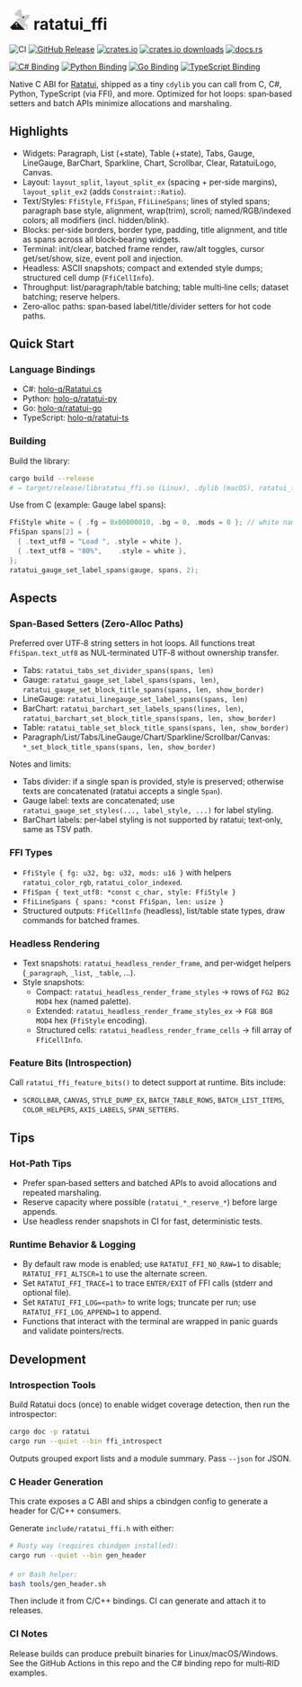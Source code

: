 # <img src="./logo.webp" alt="ratatui_ffi logo" width="36"/> ratatui_ffi

![CI](https://github.com/holo-q/ratatui-ffi/actions/workflows/ci.yml/badge.svg)
[![GitHub Release](https://img.shields.io/github/v/release/holo-q/ratatui-ffi?logo=github)](https://github.com/holo-q/ratatui-ffi/releases)
[![crates.io](https://img.shields.io/crates/v/ratatui_ffi.svg?logo=rust&label=crates.io)](https://crates.io/crates/ratatui_ffi)
[![crates.io downloads](https://img.shields.io/crates/d/ratatui_ffi.svg?logo=rust)](https://crates.io/crates/ratatui_ffi)
[![docs.rs](https://img.shields.io/docsrs/ratatui_ffi?logo=rust)](https://docs.rs/ratatui_ffi)

<!-- Bindings badges -->
[![C# Binding](https://img.shields.io/badge/bindings-C%23-239120?logo=csharp&logoColor=white)](https://github.com/holo-q/Ratatui.cs)
[![Python Binding](https://img.shields.io/badge/bindings-Python-3776AB?logo=python&logoColor=white)](https://github.com/holo-q/ratatui-py)
[![Go Binding](https://img.shields.io/badge/bindings-Go-00ADD8?logo=go&logoColor=white)](https://github.com/holo-q/ratatui-go)
[![TypeScript Binding](https://img.shields.io/badge/bindings-TypeScript-3178C6?logo=typescript&logoColor=white)](https://github.com/holo-q/ratatui-ts)

Native C ABI for [Ratatui], shipped as a tiny `cdylib` you can call from C, C#, Python, TypeScript (via FFI), and more. Optimized for hot loops: span‑based setters and batch APIs minimize allocations and marshaling.

## Highlights

- Widgets: Paragraph, List (+state), Table (+state), Tabs, Gauge, LineGauge, BarChart, Sparkline, Chart, Scrollbar, Clear, RatatuiLogo, Canvas.
- Layout: `layout_split`, `layout_split_ex` (spacing + per‑side margins), `layout_split_ex2` (adds `Constraint::Ratio`).
- Text/Styles: `FfiStyle`, `FfiSpan`, `FfiLineSpans`; lines of styled spans; paragraph base style, alignment, wrap(trim), scroll; named/RGB/indexed colors; all modifiers (incl. hidden/blink).
- Blocks: per‑side borders, border type, padding, title alignment, and title as spans across all block‑bearing widgets.
- Terminal: init/clear, batched frame render, raw/alt toggles, cursor get/set/show, size, event poll and injection.
- Headless: ASCII snapshots; compact and extended style dumps; structured cell dump (`FfiCellInfo`).
- Throughput: list/paragraph/table batching; table multi‑line cells; dataset batching; reserve helpers.
- Zero‑alloc paths: span‑based label/title/divider setters for hot code paths.


## Quick Start

### Language Bindings

- C#: [holo-q/Ratatui.cs](https://github.com/holo-q/Ratatui.cs)
- Python: [holo-q/ratatui-py](https://github.com/holo-q/ratatui-py)
- Go: [holo-q/ratatui-go](https://github.com/holo-q/ratatui-go)
- TypeScript: [holo-q/ratatui-ts](https://github.com/holo-q/ratatui-ts)

### Building

Build the library:
```bash
cargo build --release
# → target/release/libratatui_ffi.so (Linux), .dylib (macOS), ratatui_ffi.dll (Windows)
```

Use from C (example: Gauge label spans):
```c
FfiStyle white = { .fg = 0x00000010, .bg = 0, .mods = 0 }; // white named
FfiSpan spans[2] = {
  { .text_utf8 = "Load ", .style = white },
  { .text_utf8 = "80%",    .style = white },
};
ratatui_gauge_set_label_spans(gauge, spans, 2);
```

## Aspects

### Span‑Based Setters (Zero‑Alloc Paths)

Preferred over UTF‑8 string setters in hot loops. All functions treat `FfiSpan.text_utf8` as NUL‑terminated UTF‑8 without ownership transfer.

- Tabs: `ratatui_tabs_set_divider_spans(spans, len)`
- Gauge: `ratatui_gauge_set_label_spans(spans, len)`, `ratatui_gauge_set_block_title_spans(spans, len, show_border)`
- LineGauge: `ratatui_linegauge_set_label_spans(spans, len)`
- BarChart: `ratatui_barchart_set_labels_spans(lines, len)`, `ratatui_barchart_set_block_title_spans(spans, len, show_border)`
- Table: `ratatui_table_set_block_title_spans(spans, len, show_border)`
- Paragraph/List/Tabs/LineGauge/Chart/Sparkline/Scrollbar/Canvas: `*_set_block_title_spans(spans, len, show_border)`

Notes and limits:
- Tabs divider: if a single span is provided, style is preserved; otherwise texts are concatenated (ratatui accepts a single `Span`).
- Gauge label: texts are concatenated; use `ratatui_gauge_set_styles(..., label_style, ...)` for label styling.
- BarChart labels: per‑label styling is not supported by ratatui; text‑only, same as TSV path.

### FFI Types

- `FfiStyle { fg: u32, bg: u32, mods: u16 }` with helpers `ratatui_color_rgb`, `ratatui_color_indexed`.
- `FfiSpan { text_utf8: *const c_char, style: FfiStyle }`
- `FfiLineSpans { spans: *const FfiSpan, len: usize }`
- Structured outputs: `FfiCellInfo` (headless), list/table state types, draw commands for batched frames.


### Headless Rendering

- Text snapshots: `ratatui_headless_render_frame`, and per‑widget helpers (`_paragraph`, `_list`, `_table`, ...).
- Style snapshots:
  - Compact: `ratatui_headless_render_frame_styles` → rows of `FG2 BG2 MOD4` hex (named palette).
  - Extended: `ratatui_headless_render_frame_styles_ex` → `FG8 BG8 MOD4` hex (`FfiStyle` encoding).
  - Structured cells: `ratatui_headless_render_frame_cells` → fill array of `FfiCellInfo`.

### Feature Bits (Introspection)

Call `ratatui_ffi_feature_bits()` to detect support at runtime. Bits include:

- `SCROLLBAR`, `CANVAS`, `STYLE_DUMP_EX`, `BATCH_TABLE_ROWS`, `BATCH_LIST_ITEMS`, `COLOR_HELPERS`, `AXIS_LABELS`, `SPAN_SETTERS`.


## Tips

### Hot‑Path Tips

- Prefer span‑based setters and batched APIs to avoid allocations and repeated marshaling.
- Reserve capacity where possible (`ratatui_*_reserve_*`) before large appends.
- Use headless render snapshots in CI for fast, deterministic tests.

### Runtime Behavior & Logging

- By default raw mode is enabled; use `RATATUI_FFI_NO_RAW=1` to disable; `RATATUI_FFI_ALTSCR=1` to use the alternate screen.
- Set `RATATUI_FFI_TRACE=1` to trace `ENTER/EXIT` of FFI calls (stderr and optional file).
- Set `RATATUI_FFI_LOG=<path>` to write logs; truncate per run; use `RATATUI_FFI_LOG_APPEND=1` to append.
- Functions that interact with the terminal are wrapped in panic guards and validate pointers/rects.


## Development

### Introspection Tools

Build Ratatui docs (once) to enable widget coverage detection, then run the introspector:
```bash
cargo doc -p ratatui
cargo run --quiet --bin ffi_introspect
```
Outputs grouped export lists and a module summary. Pass `--json` for JSON.

### C Header Generation

This crate exposes a C ABI and ships a cbindgen config to generate a header for C/C++ consumers.

Generate `include/ratatui_ffi.h` with either:
```bash
# Rusty way (requires cbindgen installed):
cargo run --quiet --bin gen_header

# or Bash helper:
bash tools/gen_header.sh
```
Then include it from C/C++ bindings. CI can generate and attach it to releases.


### CI Notes

Release builds can produce prebuilt binaries for Linux/macOS/Windows. See the GitHub Actions in this repo and the C# binding repo for multi‑RID examples.

[Ratatui]: https://github.com/ratatui-org/ratatui
